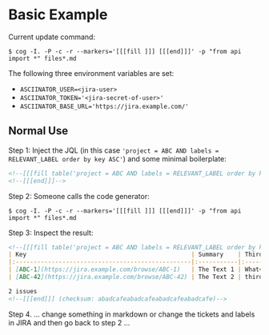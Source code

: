 # Basic Example

Current update command:
```console
$ cog -I. -P -c -r --markers='[[[fill ]]] [[[end]]]' -p "from api import *" files*.md
```

The following three environment variables are set:
* `ASCIINATOR_USER=<jira-user>`
* `ASCIINATOR_TOKEN='<jira-secret-of-user>'`
* `ASCIINATOR_BASE_URL='https://jira.example.com/' `

## Normal Use

Step 1: Inject the JQL (in this case `'project = ABC AND labels = RELEVANT_LABEL order by key ASC'`) and some minimal boilerplate:
```markdown
<!--[[[fill table('project = ABC AND labels = RELEVANT_LABEL order by key ASC')]]]-->
<!--[[[end]]]-->
```

Step 2: Someone calls the code generator:
```console
$ cog -I. -P -c -r --markers='[[[fill ]]] [[[end]]]' -p "from api import *" files*.md
```
Step 3: Inspect the result:
```markdown
<!--[[[fill table('project = ABC AND labels = RELEVANT_LABEL order by key ASC')]]]-->
| Key                                              | Summary    | Third              | Fourth |
|:-------------------------------------------------|:-----------|:-------------------|:-------|
| [ABC-1](https://jira.example.com/browse/ABC-1)   | The Text 1 | What<br>ever<br>is | 4th    |
| [ABC-42](https://jira.example.com/browse/ABC-42) | The Text 2 | third              | no. 4  |

2 issues
<!--[[[end]]] (checksum: abadcafeabadcafeabadcafeabadcafe)-->
```

Step 4. ... change something in markdown or change the tickets and labels in JIRA and then go back to step 2 ...

